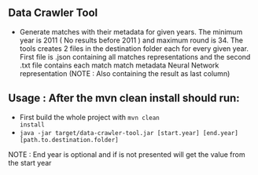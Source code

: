 ## Data Crawler Tool

* Generate matches with their metadata for given years. The minimum year is 2011 ( No results before 2011 ) and maximum round is 34.
The tools creates 2 files in the destination folder each for every given year. First file is .json containing all matches representations
and the second .txt file contains each match match metadata Neural Network representation (NOTE : Also containing the result as last column)


## Usage : After the mvn clean install should run:

* First build the whole project with <code>mvn clean install</code>
* <code>java -jar target/data-crawler-tool.jar [start.year] [end.year] [path.to.destination.folder]</code>

NOTE : End year is optional and if is not presented will get the value from the start year
